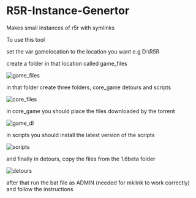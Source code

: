 # R5R-Instance-Genertor
Makes small instances of r5r with symlinks


To use this tool

set the var gamelocation to the location you want  e.g D:\R5R

create a folder in that location called game_files

![game_files](https://user-images.githubusercontent.com/98644082/152661642-04ac3735-43e4-47e6-a842-f849e7291382.png)


in that folder create three folders, core_game detours and scripts


![core_files](https://user-images.githubusercontent.com/98644082/152661672-0232e7eb-0621-4b24-b264-aa6f59231061.PNG)

in core_game you should place the files downloaded by the torrent

![game_dl](https://user-images.githubusercontent.com/98644082/152661725-01598691-3a09-419a-9ab3-a6b7ae81d2bc.PNG)

in scripts you should install the latest version of the scripts

![scripts](https://user-images.githubusercontent.com/98644082/152661747-365307a9-d84c-446d-87a0-aeabaf9eb5be.PNG)

and finally in detours, copy the files from the 1.6beta folder

![detours](https://user-images.githubusercontent.com/98644082/152661788-9962f5ea-060d-4df5-96f9-0625124a0703.PNG)

after that run the bat file as ADMIN (needed for mklink to work correctly)
and follow the instructions

